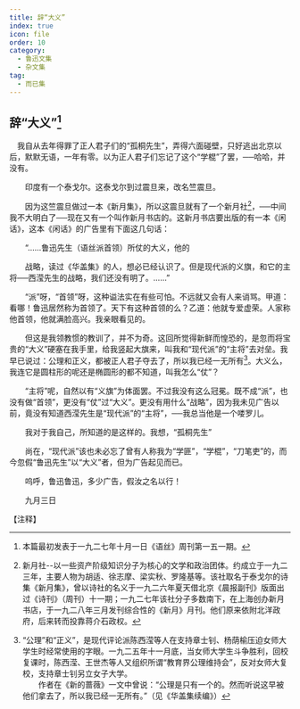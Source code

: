 ```yaml
---
title: 辞“大义”
index: true
icon: file
order: 10
category:
  - 鲁迅文集
  - 杂文集
tag:  
  - 而已集
---
```


## 辞“大义”[^①]

　我自从去年得罪了正人君子们的“孤桐先生”，弄得六面碰壁，只好逃出北京以后，默默无语，一年有零。以为正人君子们忘记了这个“学棍”了罢，──哈哈，并没有。

　　印度有一个泰戈尔。这泰戈尔到过震旦来，改名竺震旦。

　　因为这竺震旦做过一本《新月集》，所以这震旦就有了一个新月社[^②]，──中间我不大明白了──现在又有一个叫作新月书店的。这新月书店要出版的有一本《闲话》，这本《闲话》的广告里有下面这几句话：

　　“……鲁迅先生（语丝派首领）所仗的大义，他的

　　战略，读过《华盖集》的人，想必已经认识了。但是现代派的义旗，和它的主将──西滢先生的战略，我们还没有明了。……”

　　“派”呀，“首领”呀，这种谥法实在有些可怕。不远就又会有人来诮骂。甲道：看哪！鲁迅居然称为首领了。天下有这种首领的么？乙道：他就专爱虚荣。人家称他首领，他就满脸高兴。我亲眼看见的。

　　但这是我领教惯的教训了，并不为奇。这回所觉得新鲜而惶恐的，是忽而将宝贵的“大义”硬塞在我手里，给我竖起大旗来，叫我和“现代派”的“主将”去对垒。我早已说过：公理和正义，都被正人君子夺去了，所以我已经一无所有[^③]。大义么，我连它是圆柱形的呢还是椭圆形的都不知道，叫我怎么“仗”？

　　“主将”呢，自然以有“义旗”为体面罢。不过我没有这么冠冕。既不成“派”，也没有做“首领”，更没有“仗”过“大义”。更没有用什么“战略”，因为我未见广告以前，竟没有知道西滢先生是“现代派”的“主将”，──我总当他是一个喽罗儿。

　　我对于我自己，所知道的是这样的。我想，“孤桐先生”

　　尚在，“现代派”该也未必忘了曾有人称我为“学匪”，“学棍”，“刀笔吏”的，而今忽假“鲁迅先生”以“大义”者，但为广告起见而已。

　　呜呼，鲁迅鲁迅，多少广告，假汝之名以行！

　　九月三日

【注释】

[^①]:本篇最初发表于一九二七年十月一日《语丝》周刊第一五一期。

[^②]:新月社--以一些资产阶级知识分子为核心的文学和政治团体。约成立于一九二三年，主要人物为胡适、徐志摩、梁实秋、罗隆基等。该社取名于泰戈尔的诗集《新月集》，曾以诗社的名义于一九二六年夏天借北京《晨报副刊》版面出过《诗刊》（周刊）十一期；一九二七年该社分子多数南下，在上海创办新月书店，于一九二八年三月发刊综合性的《新月》月刊。他们原来依附北洋政府，后来转而投靠蒋介石政权。

[^③]:“公理”和“正义”，是现代评论派陈西滢等人在支持章士钊、杨荫榆压迫女师大学生时经常使用的字眼。一九二五年十一月底，当女师大学生斗争胜利，回校复课时，陈西滢、王世杰等人又组织所谓“教育界公理维持会”，反对女师大复校，支持章士钊另立女子大学。  
    　　作者在《新的蔷薇》一文中曾说：“公理是只有一个的。然而听说这早被他们拿去了，所以我已经一无所有。”（见《华盖集续编》）
